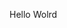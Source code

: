 Hello Wolrd





























































































































































































































































































































































































































































































































































































































































































































































































































































































































































































































































































































































































































































































































































































































































































































































































































































































































































































































































































































































































































































































































































































































































































































































































































































































































































































































































































































































































































































































































































































































































































































































































































































